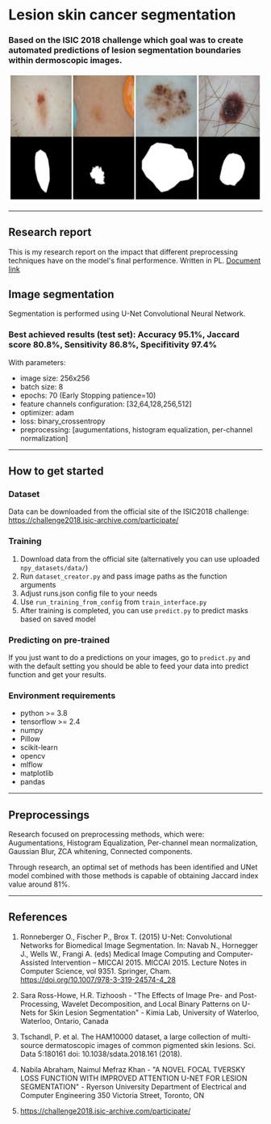 # Lesion skin cancer segmentation
### Based on the ISIC 2018 challenge which goal was to create automated predictions of lesion segmentation boundaries within dermoscopic images.
![img](src/overview_readme.png)
***
## Research report
This is my research report on the impact that different preprocessing techniques have on the model's final performence. Written in PL.
[Document link](https://github.com/Iggyyy/Lesion-boundary-segmentation/blob/main/src/Segmentacja%20-%20badanie%20skuteczno%C5%9Bci%20wybranych%20metod%20wst%C4%99pnego%20przetwarzania%20obrazu.pdf)

## Image segmentation  
Segmentation is performed using U-Net Convolutional Neural Network. 

### Best achieved results (test set): Accuracy 95.1%, Jaccard score 80.8%, Sensitivity 86.8%, Specifitivity 97.4%
With parameters:
- image size: 256x256
- batch size: 8
- epochs: 70 (Early Stopping patience=10)
- feature channels configuration: [32,64,128,256,512]
- optimizer: adam
- loss: binary_crossentropy
- preprocessing: [augumentations, histogram equalization, per-channel normalization]

***

## How to get started

### Dataset
Data can be downloaded from the official site of the ISIC2018 challenge:  https://challenge2018.isic-archive.com/participate/

### Training
1. Download data from the official site (alternatively you can use uploaded `npy_datasets/data/`)
1. Run `dataset_creator.py` and pass image paths as the function arguments
1. Adjust runs.json config file to your needs
1. Use `run_training_from_config` from `train_interface.py`
1. After training is completed, you can use `predict.py` to predict masks based on saved model 

### Predicting on pre-trained 
If you just want to do a predictions on your images, go to `predict.py` and with the default setting you should be able to feed your data into predict function and get your results.  


###  Environment requirements
- python >= 3.8
- tensorflow >= 2.4
- numpy
- Pillow
- scikit-learn
- opencv
- mlflow
- matplotlib
- pandas



***

## Preprocessings

Research focused on preprocessing methods, which were: Augumentations, Histogram Equalization, Per-channel mean normalization, Gaussian Blur, ZCA whitening, Connected components.

Through research, an optimal set of methods has been identified and UNet model combined with those methods is capable of obtaining Jaccard index value around 81%.



***
## References  
1. Ronneberger O., Fischer P., Brox T. (2015) U-Net: Convolutional Networks for Biomedical Image Segmentation. In: Navab N., Hornegger J., Wells W., Frangi A. (eds) Medical Image Computing and Computer-Assisted Intervention – MICCAI 2015. MICCAI 2015. Lecture Notes in Computer Science, vol 9351. Springer, Cham. https://doi.org/10.1007/978-3-319-24574-4_28
  
1. Sara Ross-Howe, H.R. Tizhoosh - "The Effects of Image Pre- and Post-Processing, Wavelet Decomposition, and Local Binary Patterns on U-Nets for Skin Lesion Segmentation" - Kimia Lab, University of Waterloo, Waterloo, Ontario, Canada  

1. Tschandl, P. et al. The HAM10000 dataset, a large collection of multi-source
dermatoscopic images of common pigmented skin lesions. Sci. Data 5:180161 doi: 10.1038/sdata.2018.161 (2018).  

1. Nabila Abraham, Naimul Mefraz Khan - "A NOVEL FOCAL TVERSKY LOSS FUNCTION WITH IMPROVED ATTENTION U-NET FOR LESION SEGMENTATION" - Ryerson University Department of Electrical and Computer Engineering 350 Victoria Street, Toronto, ON  

1. https://challenge2018.isic-archive.com/participate/

